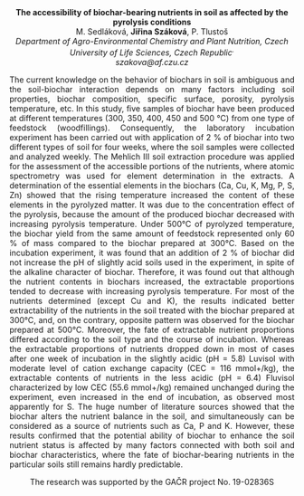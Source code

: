 <center><strong>The accessibility of biochar-bearing nutrients in soil as affected by
the pyrolysis conditions</strong>

<center>M. Sedláková, <strong>Jiřina Száková</strong>, P. Tlustoš

<center><i>Department of Agro-Environmental Chemistry and Plant Nutrition, Czech University of Life Sciences, Czech Republic<sup>.</sup></i>

<center><i>szakova@af.czu.cz</i>

<p style=text-align:justify>The current knowledge on the behavior of biochars in soil is ambiguous
and the soil-biochar interaction depends on many factors including soil
properties, biochar composition, specific surface, porosity, pyrolysis
temperature, etc. In this study, five samples of biochar have been
produced at different temperatures (300, 350, 400, 450 and 500 °C) from
one type of feedstock (woodfillings). Consequently, the laboratory
incubation experiment has been carried out with application of 2 % of
biochar into two different types of soil for four weeks, where the soil
samples were collected and analyzed weekly. The Mehlich III soil
extraction procedure was applied for the assessment of the accessible
portions of the nutrients, where atomic spectrometry was used for
element determination in the extracts. A determination of the essential
elements in the biochars (Ca, Cu, K, Mg, P, S, Zn) showed that the
rising temperature increased the content of these elements in the
pyrolyzed matter. It was due to the concentration effect of the
pyrolysis, because the amount of the produced biochar decreased with
increasing pyrolysis temperature. Under 500°C of pyrolyzed temperature,
the biochar yield from the same amount of feedstock represented only 60
% of mass compared to the biochar prepared at 300°C. Based on the
incubation experiment, it was found that an addition of 2 % of biochar
did not increase the pH of slightly acid soils used in the experiment,
in spite of the alkaline character of biochar. Therefore, it was found
out that although the nutrient contents in biochars increased, the
extractable proportions tended to decrease with increasing pyrolysis
temperature. For most of the nutrients determined (except Cu and K), the
results indicated better extractability of the nutrients in the soil
treated with the biochar prepared at 300°C, and, on the contrary,
opposite pattern was observed for the biochar prepared at 500°C.
Moreover, the fate of extractable nutrient proportions differed
according to the soil type and the course of incubation. Whereas the
extractable proportions of nutrients dropped down in most of cases after
one week of incubation in the slightly acidic (pH = 5.8) Luvisol with
moderate level of cation exchange capacity (CEC = 116 mmol+/kg), the
extractable contents of nutrients in the less acidic (pH = 6.4) Fluvisol
characterized by low CEC (55.6 mmol+/kg) remained unchanged during the
experiment, even increased in the end of incubation, as observed most
apparently for S. The huge number of literature sources showed that the
biochar alters the nutrient balance in the soil, and simultaneously can
be considered as a source of nutrients such as Ca, P and K. However,
these results confirmed that the potential ability of biochar to enhance
the soil nutrient status is affected by many factors connected with both
soil and biochar characteristics, where the fate of biochar-bearing
nutrients in the particular soils still remains hardly predictable.

The research was supported by the GAČR project No. 19-02836S
